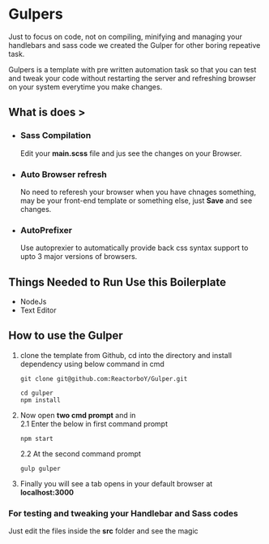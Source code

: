 # Gulpers
Just to focus on code, not on compiling, minifying and managing your handlebars and sass code we created the Gulper for other boring repeative task.

Gulpers is a template with pre written automation task so that you can test and tweak your code without restarting the server and refreshing browser on your system everytime you make changes.

## What is does >
* ### Sass Compilation
    Edit your **main.scss** file and jus see the changes on your Browser.

* ### Auto Browser refresh
    No need to referesh your browser when you have chnages something, may be your front-end template 
    or something else, just **Save** and see changes.

* ### AutoPrefixer
    Use autoprexier to automatically provide back css syntax support to upto 3 major versions of browsers.

## Things Needed to Run Use this Boilerplate
* NodeJs
* Text Editor

## How to use the Gulper
1. clone the template from Github, cd into the directory and install dependency using below command in cmd
    ```
    git clone git@github.com:ReactorboY/Gulper.git

    cd gulper
    npm install
    ```
2. Now open **two cmd prompt** and in   
    2.1 Enter the below in first command prompt
    ```
    npm start
    ```
    2.2 At the second command prompt
    ```
    gulp gulper
    ```
3. Finally you will see a tab opens in your default       browser at **localhost:3000** 

### For testing and tweaking your Handlebar and Sass codes 
Just edit the files inside the **src** folder and see the magic